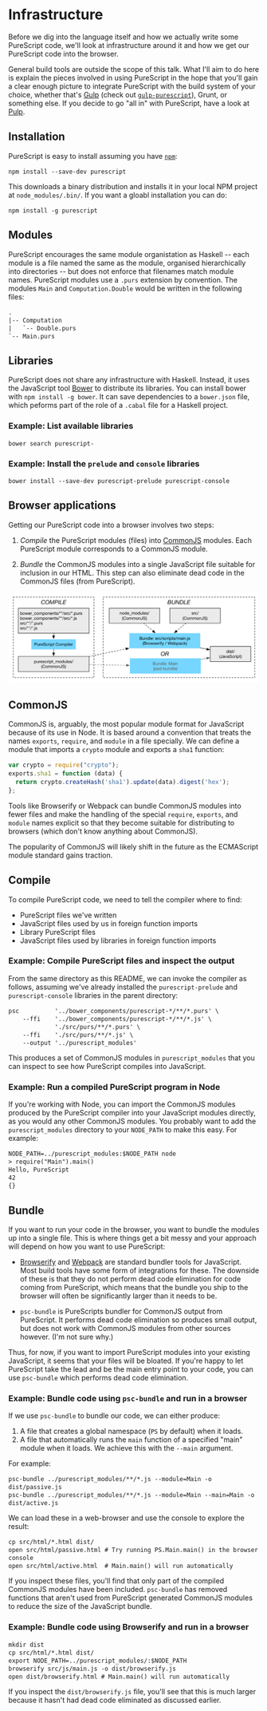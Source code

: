 Infrastructure
==============

Before we dig into the language itself and how we actually write some
PureScript code, we'll look at infrastructure around it and how we get our
PureScript code into the browser.

General build tools are outside the scope of this talk. What I'll aim to do
here is explain the pieces involved in using PureScript in the hope that you'll
gain a clear enough picture to integrate PureScript with the build system of
your choice, whether that's [Gulp](http://gulpjs.com/) (check out
[`gulp-purescript`](https://github.com/purescript-contrib/gulp-purescript)),
Grunt, or something else. If you decide to go "all in" with PureScript, have a
look at [Pulp](https://github.com/bodil/pulp).

Installation
------------

PureScript is easy to install assuming you have
[`npm`](https://www.npmjs.com/):

    npm install --save-dev purescript

This downloads a binary distribution and installs it in your local NPM project
at `node_modules/.bin/`. If you want a gloabl installation you can do:

    npm install -g purescript

Modules
-------

PureScript encourages the same module organistation as Haskell -- each module
is a file named the same as the module, organised hierarchically into
directories -- but does not enforce that filenames match module names.
PureScript modules use a `.purs` extension by convention. The modules `Main`
and `Computation.Double` would be written in the following files:

    .
    |-- Computation
    |   `-- Double.purs
    `-- Main.purs

Libraries
---------

PureScript does not share any infrastructure with Haskell. Instead, it uses the
JavaScript tool [Bower](http://bower.io/) to distribute its libraries. You can
install bower with `npm install -g bower`. It can save dependencies to a
`bower.json` file, which peforms part of the role of a `.cabal` file for a
Haskell project.

### Example: List available libraries

    bower search purescript-

### Example: Install the `prelude` and `console` libraries

    bower install --save-dev purescript-prelude purescript-console

Browser applications
--------------------

Getting our PureScript code into a browser involves two steps:

1. *Compile* the PureScript modules (files) into
   [CommonJS](http://wiki.commonjs.org/wiki/CommonJS) modules. Each PureScript
module corresponds to a CommonJS module.

2. *Bundle* the CommonJS modules into a single JavaScript file suitable for
   inclusion in our HTML. This step can also eliminate dead code in the
CommonJS files (from PureScript).

![Compile and bundle flow](build-diagram.png)

CommonJS
--------

CommonJS is, arguably, the most popular module format for JavaScript because of
its use in Node. It is based around a convention that treats the names
`exports`, `require`, and `module` in a file specially. We can define a module
that imports a `crypto` module and exports a `sha1` function:

```javascript
var crypto = require("crypto");
exports.sha1 = function (data) {
  return crypto.createHash('sha1').update(data).digest('hex');
};
```

Tools like Browserify or Webpack can bundle CommonJS modules into fewer files
and make the handling of the special `require`, `exports`, and `module` names
explicit so that they become suitable for distributing to browsers (which don't
know anything about CommonJS).

The popularity of CommonJS will likely shift in the future as the ECMAScript
module standard gains traction.

Compile
-------

To compile PureScript code, we need to tell the compiler where to find:

- PureScript files we've written
- JavaScript files used by us in foreign function imports
- Library PureScript files
- JavaScript files used by libraries in foreign function imports

### Example: Compile PureScript files and inspect the output

From the same directory as this README, we can invoke the compiler as follows,
assuming we've already installed the `purescript-prelude` and
`purescript-console` libraries in the parent directory:

    psc          '../bower_components/purescript-*/**/*.purs' \
        --ffi    '../bower_components/purescript-*/**/*.js' \
                 './src/purs/**/*.purs' \
        --ffi    './src/purs/**/*.js' \
        --output '../purescript_modules'

This produces a set of CommonJS modules in `purescript_modules` that you can
inspect to see how PureScript compiles into JavaScript.

### Example: Run a compiled PureScript program in Node

If you're working with Node, you can import the CommonJS modules produced by
the PureScript compiler into your JavaScript modules directly, as you would any
other CommonJS modules. You probably want to add the `purescript_modules`
directory to your `NODE_PATH` to make this easy. For example:

    NODE_PATH=../purescript_modules:$NODE_PATH node
    > require("Main").main()
    Hello, PureScript
    42
    {}

Bundle
------

If you want to run your code in the browser, you want to bundle the modules up
into a single file. This is where things get a bit messy and your approach will
depend on how you want to use PureScript:

- [Browserify](http://browserify.org/) and [Webpack](http://webpack.github.io/)
  are standard bundler tools for JavaScript. Most build tools have some form of
integrations for these. The downside of these is that they do not perform dead
code elimination for code coming from PureScript, which means that the bundle
you ship to the browser will often be significantly larger than it needs to be.

- `psc-bundle` is PureScripts bundler for CommonJS output from PureScript. It
  performs dead code elimination so produces small output, but does not work
with CommonJS modules from other sources however. (I'm not sure why.)

Thus, for now, if you want to import PureScript modules into your existing
JavaScript, it seems that your files will be bloated. If you're happy to let
PureScript take the lead and be the main entry point to your code, you can use
`psc-bundle` which performs dead code elimination.

### Example: Bundle code using `psc-bundle` and run in a browser
    
If we use `psc-bundle` to bundle our code, we can either produce:

1. A file that creates a global namespace (`PS` by default) when it loads.
2. A file that automatically runs the `main` function of a specified "main"
   module when it loads. We achieve this with the `--main` argument.

For example:

    psc-bundle ../purescript_modules/**/*.js --module=Main -o dist/passive.js
    psc-bundle ../purescript_modules/**/*.js --module=Main --main=Main -o dist/active.js

We can load these in a web-browser and use the console to explore the result:

    cp src/html/*.html dist/
    open src/html/passive.html # Try running PS.Main.main() in the browser console
    open src/html/active.html  # Main.main() will run automatically

If you inspect these files, you'll find that only part of the compiled CommonJS
modules have been included. `psc-bundle` has removed functions that aren't used
from PureScript generated CommonJS modules to reduce the size of the JavaScript
bundle.

### Example: Bundle code using Browserify and run in a browser

    mkdir dist
    cp src/html/*.html dist/
    export NODE_PATH=../purescript_modules/:$NODE_PATH
    browserify src/js/main.js -o dist/browserify.js
    open dist/browserify.html # Main.main() will run automatically

If you inspect the `dist/browserify.js` file, you'll see that this is much
larger because it hasn't had dead code eliminated as discussed earlier.
